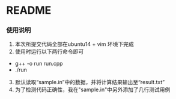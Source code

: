 ﻿# README
### 使用说明
1. 本次所提交代码全部在ubuntu14 + vim 环境下完成    
2. 使用时运行以下两行命令即可
+  g++ -o run run.cpp
+  ./run
3.  默认读取“sample.in”中的数据，并将计算结果输出至“result.txt”
4.  为了检测代码正确性，我在"sample.in"中另外添加了几行测试用例


